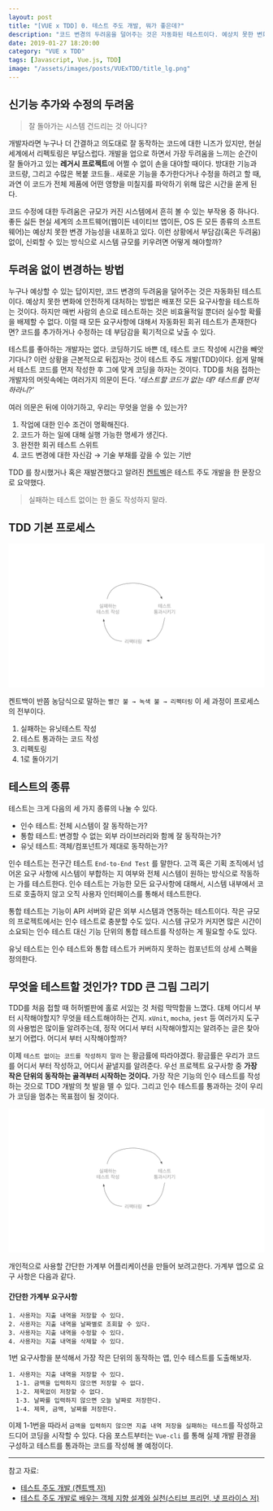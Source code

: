 ```yaml
---
layout: post
title: "[VUE x TDD] 0. 테스트 주도 개발, 뭐가 좋은데?"
description: "코드 변경의 두려움을 덜어주는 것은 자동화된 테스트이다. 예상치 못한 변화에 안전하게 대처하는 방법은 배포전 모든 요구사항을 테스트하는 것이다. 하지만 매번 사람의 손으로 테스트하는 것은 비효율적일 뿐더러 실수할 확률을 배제할 수 없다. 이럴 때 모든 요구사항에 대해서 자동화된 회귀 테스트가 존재한다면? 코드를 추가하거나 수정하는 데 부담감을 획기적으로 낮출 수 있다."
date: 2019-01-27 18:20:00
category: "VUE x TDD"
tags: [Javascript, Vue.js, TDD]
image: "/assets/images/posts/VUExTDD/title_lg.png"
---
```


## 신기능 추가와 수정의 두려움
> 잘 돌아가는 시스템 건드리는 것 아니다?

개발자라면 누구나 더 간결하고 의도대로 잘 동작하는 코드에 대한 니즈가 있지만, 현실 세계에서 리펙토링은 부담스럽다. 개발을 업으로 하면서 가장 두려움을 느끼는 순간이 잘 돌아가고 있는 **레거시 프로젝트**에 어쩔 수 없이 손을 대야할 때이다. 방대한 기능과 코드량, 그리고 수많은 복붙 코드들.. 새로운 기능을 추가한다거나 수정을 하려고 할 때, 과연 이 코드가 전체 제품에 어떤 영향을 미칠지를 파악하기 위해 많은 시간을 쏟게 된다.

코드 수정에 대한 두려움은 규모가 커진 시스템에서 흔히 볼 수 있는 부작용 중 하나다. 좋든 싫든 현실 세계의 소프트웨어(웹이든 네이티브 앱이든, OS 든 모든 종류의 소프트웨어)는 예상치 못한 변경 가능성을 내포하고 있다. 이런 상황에서 부담감(혹은 두려움) 없이, 신뢰할 수 있는 방식으로 시스템 규모를 키우려면 어떻게 해야할까?

## 두려움 없이 변경하는 방법
누구나 예상할 수 있는 답이지만, 코드 변경의 두려움을 덜어주는 것은 자동화된 테스트이다. 예상치 못한 변화에 안전하게 대처하는 방법은 배포전 모든 요구사항을 테스트하는 것이다. 하지만 매번 사람의 손으로 테스트하는 것은 비효율적일 뿐더러 실수할 확률을 배제할 수 없다. 이럴 때 모든 요구사항에 대해서 자동화된 회귀 테스트가 존재한다면? 코드를 추가하거나 수정하는 데 부담감을 획기적으로 낮출 수 있다.

테스트를 좋아하는 개발자는 없다. 코딩하기도 바쁜 데, 테스트 코드 작성에 시간을 빼앗기다니? 이런 상황을 근본적으로 뒤집자는 것이 테스트 주도 개발(TDD)이다. 쉽게 말해서 테스트 코드를 먼저 작성한 후 그에 맞게 코딩을 하자는 것이다. TDD를 처음 접하는 개발자의 머릿속에는 여러가지 의문이 든다. *'테스트할 코드가 없는 데? 테스트를 먼저 하라니?'*

여러 의문은 뒤에 이야기하고, 우리는 무엇을 얻을 수 있는가?

1. 작업에 대한 인수 조건이 명확해진다.
2. 코드가 하는 일에 대해 실행 가능한 명세가 생긴다.
3. 완전한 회귀 테스트 스위트
4. 코드 변경에 대한 자신감 → 기술 부채를 갚을 수 있는 기반

TDD 를 창시했거나 혹은 재발견했다고 알려진 [켄트벡](https://en.wikipedia.org/wiki/Kent_Beck)은 테스트 주도 개발을 한 문장으로 요약했다.

> 실패하는 테스트 없이는 한 줄도 작성하지 말라.

## TDD 기본 프로세스

![TDD 기본 프로세스](/assets/images/posts/VUExTDD/unit_test.png)

켄트백이 반쯤 농담식으로 말하는 `빨간 불 → 녹색 불 → 리펙터링` 이 세 과정이 프로세스의 전부이다.

1. 실패하는 유닛테스트 작성
2. 테스트 통과하는 코드 작성
3. 리펙토링
4. 1로 돌아기기


## 테스트의 종류
테스트는 크게 다음의 세 가지 종류의 나눌 수 있다.

- 인수 테스트: 전체 시스템이 잘 동작하는가?
- 통합 테스트: 변경할 수 없는 외부 라이브러리와 함께 잘 동작하는가?
- 유닛 테스트: 객체/컴포넌트가 제대로 동작하는가?

인수 테스트는 전구간 테스트 `End-to-End Test` 를 말한다. 고객 혹은 기획 조직에서 넘어온 요구 사항에 시스템이 부합하는 지 여부와 전체 시스템이 원하는 방식으로 작동하는 가를 테스트한다. 인수 테스트는 가능한 모든 요구사항에 대해서, 시스템 내부에서 코드로 호출하지 않고 오직 사용자 인터페이스를 통해서 테스트한다.

통합 테스트는 기능이 API 서버와 같은 외부 시스템과 연동하는 테스트이다. 작은 규모의 프로젝트에서는 인수 테스트로 충분할 수도 있다. 시스템 규모가 커지면 많은 시간이 소요되는 인수 테스트 대신 기능 단위의 통합 테스트를 작성하는 게 필요할 수도 있다.

유닛 테스트는 인수 테스트와 통합 테스트가 커버하지 못하는 컴포넌트의 상세 스펙을 정의한다.


## 무엇을 테스트할 것인가? TDD 큰 그림 그리기

TDD를 처음 접할 때 허허벌판에 홀로 서있는 것 처럼 막막함을 느꼈다. 대체 어디서 부터 시작해야할지? 무엇을 테스트해야하는 건지. `xUnit`, `mocha`, `jest` 등 여러가지 도구의 사용법은 많이들 알려주는데, 정작 어디서 부터 시작해야할지는 알려주는 글은 찾아보기 어렵다. 어디서 부터 시작해야할까?

이제 `테스트 없이는 코드를 작성하지 말라` 는 황금률에 따라야겠다. 황금률은 우리가 코드를 어디서 부터 작성하고, 어디서 끝낼지를 알려준다. 우선 프로젝트 요구사항 중 **가장 작은 단위의 동작하는 골격부터 시작하는 것이다.** 가장 작은 기능의 인수 테스트를 작성하는 것으로 TDD 개발의 첫 발을 뗄 수 있다. 그리고 인수 테스트를 통과하는 것이 우리가 코딩을 멈추는 목표점이 될 것이다.

![TDD 큰 그림 그리기](/assets/images/posts/VUExTDD/unit_test.png)

개인적으로 사용할 간단한 가계부 어플리케이션을 만들어 보려고한다. 가계부 앱으로 요구 사항은 다음과 같다.


#### 간단한 가계부 요구사항

```
1. 사용자는 지출 내역을 저장할 수 있다.
2. 사용자는 지출 내역을 날짜별로 조회할 수 있다.
3. 사용자는 지출 내역을 수정할 수 있다.
4. 사용자는 지출 내역을 삭제할 수 있다.
```

1번 요구사항을 분석해서 가장 작은 단위의 동작하는 앱, 인수 테스트를 도출해보자.

```
1. 사용자는 지출 내역을 저장할 수 있다.
  1-1. 금액을 입력하지 않으면 저장할 수 없다.
  1-2. 제목없이 저장할 수 없다.
  1-3. 날짜를 입력하지 않으면 오늘 날짜로 저장한다.
  1-4. 제목, 금액, 날짜를 저장한다.
```

이제 1-1번을 따라서 `금액을 입력하지 않으면 지출 내역 저장을 실패하는 테스트`를 작성하고 드디어 코딩을 시작할 수 있다. 다음 포스트부터는 `Vue-cli` 를 통해 실제 개발 환경을 구성하고 테스트를 통과하는 코드를 작성해 볼 예정이다.

----
참고 자료:
- [테스트 주도 개발 (켄트백 저)](http://www.yes24.com/24/goods/12246033)
- [테스트 주도 개발로 배우는 객체 지향 설계와 실천(스티브 프리먼, 냇 프라이스 저)](http://www.yes24.com/24/goods/9008455?scode=032&OzSrank=1)
